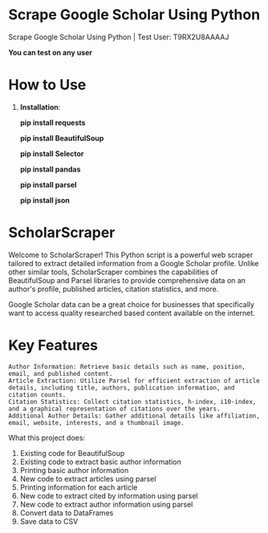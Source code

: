 # Scrape Google Scholar Using Python
Scrape Google Scholar Using Python | Test User: T9RX2U8AAAAJ


**You can test on any user**

# How to Use 

1) **Installation**:
   
   **pip install requests**

   **pip install BeautifulSoup**

   **pip install Selector**

   **pip install pandas**

   **pip install parsel**

   **pip install json**

# ScholarScraper

Welcome to ScholarScraper! This Python script is a powerful web scraper tailored to extract detailed information from a Google Scholar profile. Unlike other similar tools, ScholarScraper combines the capabilities of BeautifulSoup and Parsel libraries to provide comprehensive data on an author's profile, published articles, citation statistics, and more.

Google Scholar data can be a great choice for businesses that specifically want to access quality researched based content available on the internet. 

# Key Features

    Author Information: Retrieve basic details such as name, position, email, and published content.
    Article Extraction: Utilize Parsel for efficient extraction of article details, including title, authors, publication information, and citation counts.
    Citation Statistics: Collect citation statistics, h-index, i10-index, and a graphical representation of citations over the years.
    Additional Author Details: Gather additional details like affiliation, email, website, interests, and a thumbnail image.
    
What this project does:

1) Existing code for BeautifulSoup
2) Existing code to extract basic author information
3) Printing basic author information
4) New code to extract articles using parsel
5) Printing information for each article
6) New code to extract cited by information using parsel
7) New code to extract author information using parsel
8) Convert data to DataFrames
9) Save data to CSV

